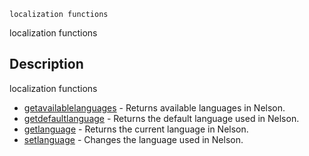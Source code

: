 

	
	localization functions

localization functions

## Description
localization functions


* [getavailablelanguages](getavailablelanguages.md) - Returns available languages in Nelson.
* [getdefaultlanguage](getdefaultlanguage.md) - Returns the default language used in Nelson.
* [getlanguage](getlanguage.md) - Returns the current language in Nelson.
* [setlanguage](setlanguage.md) - Changes the language used in Nelson.



